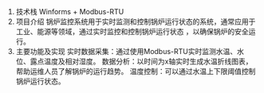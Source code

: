 1. 技术栈
Winforms + Modbus-RTU
2. 项目介绍
锅炉监控系统用于实时监测和控制锅炉运行状态的系统，通常应用于工业、能源等领域，通过实时监控和控制锅炉运行状态
，以确保锅炉的安全运行。
3. 主要功能及实现
实时数据采集：通过使用Modbus-RTU实时监测水温、水位、露点温度及相对湿度。
数据分析：以时间为x轴实时生成水温折线图表，帮助运维人员了解锅炉的运行趋势。
温度控制：可以通过水温上下限阈值控制锅炉运行状态。
